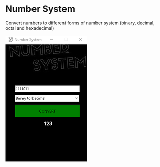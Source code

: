 # Number System

Convert numbers to different forms of number system (binary, decimal, octal and hexadecimal)

<img src="included_files/1.jpg">
